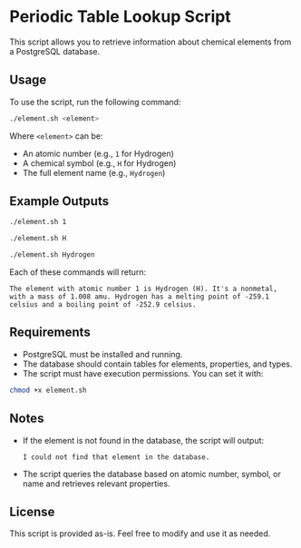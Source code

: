 # Periodic Table Lookup Script

This script allows you to retrieve information about chemical elements from a PostgreSQL database.

## Usage

To use the script, run the following command:

```bash
./element.sh <element>
```

Where `<element>` can be:
- An atomic number (e.g., `1` for Hydrogen)
- A chemical symbol (e.g., `H` for Hydrogen)
- The full element name (e.g., `Hydrogen`)

## Example Outputs

```bash
./element.sh 1
```
```bash
./element.sh H
```
```bash
./element.sh Hydrogen
```

Each of these commands will return:

```
The element with atomic number 1 is Hydrogen (H). It's a nonmetal, with a mass of 1.008 amu. Hydrogen has a melting point of -259.1 celsius and a boiling point of -252.9 celsius.
```

## Requirements

- PostgreSQL must be installed and running.
- The database should contain tables for elements, properties, and types.
- The script must have execution permissions. You can set it with:

```bash
chmod +x element.sh
```

## Notes

- If the element is not found in the database, the script will output:
  ```
  I could not find that element in the database.
  ```
- The script queries the database based on atomic number, symbol, or name and retrieves relevant properties.

## License

This script is provided as-is. Feel free to modify and use it as needed.

